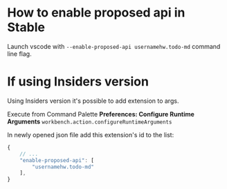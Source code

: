 # How to enable proposed api in Stable

Launch vscode with `--enable-proposed-api usernamehw.todo-md` command line flag.

# If using Insiders version

Using Insiders version it's possible to add extension to args.

Execute from Command Palette **Preferences: Configure Runtime Arguments** `workbench.action.configureRuntimeArguments`

In newly opened json file add this extension's id to the list:

```js
{
	// ...
	"enable-proposed-api": [
		"usernamehw.todo-md"
	],
}
```